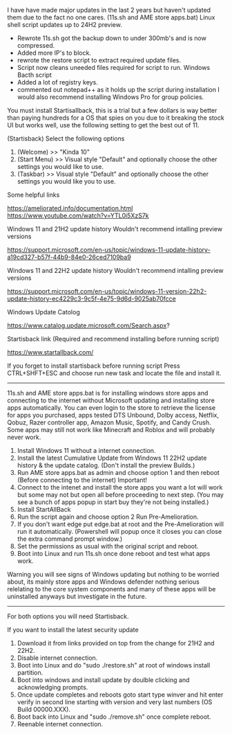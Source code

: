 <meta name="google-site-verification" content="Guvcpri3VY7BhPelKDT-Bd82vkQtRn_k36gpWPcbfTo" />

I have have made major updates in the last 2 years but haven't updated them due to the fact no one cares. 
(11s.sh and AME store apps.bat)
Linux shell script updates up to 24H2 preview.
- Rewrote 11s.sh got the backup down to under 300mb's and is now compressed.
- Added more IP's to block.
- rewrote the restore script to extract required update files.
- Script now cleans uneeded files required for script to run.
Windows Bacth script
- Added a lot of registry keys.
- commented out notepad++ as it holds up the script during installation
I would also recommend installing Windows Pro for group policies.

You must install Startisallback, this is a trial but a few dollars is way better than paying hundreds for a OS that spies on you due to it breaking the stock UI but works well, use the following setting to get the best out of 11.

(Startisback)
 Select the following options 
 1. (Welcome) >> "Kinda 10" 
 2. (Start Menu) >> Visual style "Default" and optionally choose the other settings you would like to use. 
 3. (Taskbar) >> Visual style "Default" and optionally choose the other settings you would like you to use.

Some helpful links 
  
  https://ameliorated.info/documentation.html https://www.youtube.com/watch?v=YTL0i5XzS7k

Windows 11 and 21H2 update history Wouldn't recommend intalling preview versions 
  
  https://support.microsoft.com/en-us/topic/windows-11-update-history-a19cd327-b57f-44b9-84e0-26ced7109ba9

Windows 11 and 22H2 update history Wouldn't recommend intalling preview versions 
  
  https://support.microsoft.com/en-us/topic/windows-11-version-22h2-update-history-ec4229c3-9c5f-4e75-9d6d-9025ab70fcce

Windows Update Catolog 
  
  https://www.catalog.update.microsoft.com/Search.aspx?

Startisback link (Required and recommend installing before running script)
  
  https://www.startallback.com/

If you forget to install startisback before running script Press CTRL+SHFT+ESC and choose run new task and locate the file and install it.

--------------------------------------------------------------------------------------------------------------------------------------------------

11s.sh and AME store apps.bat is for installing windows store apps and connecting to the internet without Microsoft updating and installing store apps automatically. You can even login to the store to retrieve the license for apps you purchased, apps tested DTS Unbound, Dolby access, Netflix, Qobuz, Razer controller app, Amazon Music, Spotify, and Candy Crush. Some apps may still not work like Minecraft and Roblox and will probably never work.

1. Install Windows 11 without a internet connection.
2. Install the latest Cumulative Update from Windows 11 22H2 update history & the update catalog. 
     (Don't install the preview Builds.)
3. Run AME store apps.bat as admin and choose option 1 and then reboot (Before connecting to the internet) Important!
4. Connect to the intenet and install the store apps you want a lot will work but some may not but open all before proceeding to next step. 
    (You may see a bunch of apps popup in start buy they're not being installed.)
5. Install StartAllBack
6. Run the script again and choose option 2 Run Pre-Amelioration.
7. If you don't want edge put edge.bat at root and the Pre-Amelioration will run it automatically.
   (Powershell will popup once it closes you can close the extra command prompt window.)
9. Set the permissions as usual with the original script and reboot.
10. Boot into Linux and run 11s.sh once done reboot and test what apps work.
 
Warning you will see signs of Windows updating but nothing to be worried about, its mainly store apps and Windows defender nothing serious relelating to the core system components and many of these apps will be uninstalled anyways but investigate in the future.

-----------------------------------------------------------------------------------------------------------------------------------------------
For both options you will need Startisback.

If you want to install the latest security update

1. Download it from links provided on top from the change for 21H2 and 22H2.
2. Disable internet connection.
2. Boot into Linux and do "sudo ./restore.sh" at root of windows install partition.
3. Boot into windows and install update by doulble clicking and acknowledging prompts.
4. Once update completes and reboots goto start type winver and hit enter
   verify in second line starting with version and very last numbers (OS Build 00000.XXX).
5. Boot back into Linux and "sudo ./remove.sh" once complete reboot.
6. Reenable internet connection.
